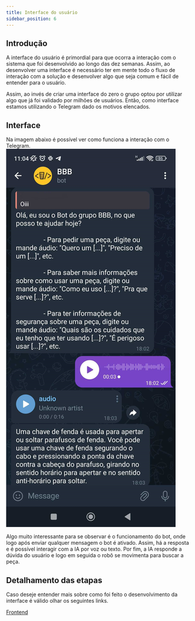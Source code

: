 ```yaml
---
title: Interface do usuário 
sidebar_position: 6
---
```


## Introdução 

A interface do usuário é primordial para que ocorra a interação com o sistema que foi desenvolvido ao longo das dez semanas. Assim, ao desenvolver uma interface é necessário ter em mente todo o fluxo de interação com a solução e desenvolver algo que seja comum e fácil de entender para o usuário. 

Assim, ao invés de criar uma interface do zero o grupo optou por utilizar algo que já foi validado por milhões de usuários. Então, como interface estamos utilizando o Telegram dado os motivos elencados.  

## Interface

Na imagem abaixo é possível ver como funciona a interação com o Telegram.
![Contexto](../../assets/interface.jpg)

Algo muito interessante para se observar é o funcionamento do bot, onde logo após enviar qualquer mensagem o bot é ativado. Assim, há a resposta e é possível interagir com a IA por voz ou texto. 
Por fim, a IA responde a dúvida do usuário e logo em seguida o robô se movimenta para buscar a peça. 


## Detalhamento das etapas 

Caso deseje entender mais sobre como foi feito o desenvolvimento da interface é válido olhar os seguintes links. 

[Frontend](https://2023m8t2-inteli.github.io/grupo2/sprint2/Frontend/) 
